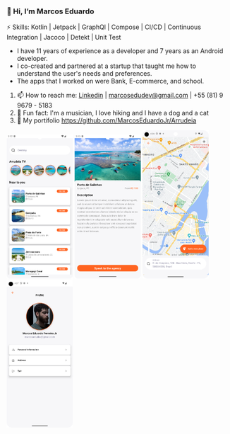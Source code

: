 ### 👋 Hi, I’m Marcos Eduardo
    
 ⚡  Skills:  Kotlin | Jetpack | GraphQl | Compose | CI/CD | Continuous Integration | Jacoco | Detekt | Unit Test

* I have 11 years of experience as a developer and 7 years as an Android developer.
* I co-created and partnered at a startup that taught me how to understand the user's needs and preferences.
* The apps that I worked on were Bank, E-commerce, and school.


 1. 📫 How to reach me: [Linkedin](https://www.linkedin.com/in/marcosedu/) | marcosedudev@gmail.com | +55 (81) 9 9679 - 5183
2.  🌱 Fun fact: I'm a musician, I love hiking and I have a dog and a cat
3.  🔭 My portifolio https://github.com/MarcosEduardoJr/Arrudeia
 
 <img src="https://github.com/MarcosEduardoJr/Arrudeia/blob/main/showcase/home.png" width="150"></img>
 <img src="https://github.com/MarcosEduardoJr/Arrudeia/blob/main/showcase/trip_detail.png" width="150"></img>
 <img src="https://github.com/MarcosEduardoJr/Arrudeia/blob/main/showcase/arrudeia.png" width="150"></img>
 <img src="https://github.com/MarcosEduardoJr/Arrudeia/blob/main/showcase/profile.png" width="150"></img>
<!--
**MarcosEduardoJr/MarcosEduardoJr** is a ✨ _special_ ✨ repository because its `README.md` (this file) appears on your GitHub profile.

Here are some ideas to get you started:

- 🔭 I’m currently working on ...
- 🌱 I’m currently learning ...
- 👯 I’m looking to collaborate on ...
- 🤔 I’m looking for help with ...
- 💬 Ask me about ...
- 📫 How to reach me: ...
- ⚡ Fun fact: ...

 
##### H5
###### H6
Alternatively, for H1 and H2, an underline-ish style:
Alt-H1
======
Alt-H2
------


Emphasis, aka italics, with *asterisks* or _underscores_.
Strong emphasis, aka bold, with **asterisks** or __underscores__.
Combined emphasis with **asterisks and _underscores_**.
Strikethrough uses two tildes. ~~Scratch this.~~

1. First ordered list item
2. Another item
⋅⋅* Unordered sub-list. 
1. Actual numbers don't matter, just that it's a number
⋅⋅1. Ordered sub-list
4. And another item.
⋅⋅⋅You can have properly indented paragraphs within list items. Notice the blank line above, and the leading spaces (at least one, but we'll use three here to also align the raw Markdown).
⋅⋅⋅To have a line break without a paragraph, you will need to use two trailing spaces.⋅⋅
⋅⋅⋅Note that this line is separate, but within the same paragraph.⋅⋅
⋅⋅⋅(This is contrary to the typical GFM line break behaviour, where trailing spaces are not required.)
* Unordered list can use asterisks
- Or minuses
+ Or pluses

+ [I'm an inline-style link](https://www.google.com)
[I'm an inline-style link with title](https://www.google.com "Google's Homepage")
[I'm a reference-style link][Arbitrary case-insensitive reference text]
[I'm a relative reference to a repository file](../blob/master/LICENSE)
[You can use numbers for reference-style link definitions][1]
Or leave it empty and use the [link text itself].
URLs and URLs in angle brackets will automatically get turned into links. 
http://www.example.com or <http://www.example.com> and sometimes 
example.com (but not on Github, for example).
Some text to show that the reference links can follow later.
[arbitrary case-insensitive reference text]: https://www.mozilla.org
[1]: http://slashdot.org
[link text itself]: http://www.reddit.com

Inline-style: 
![alt text](link-to-logo "Logo Title Text 1")
Reference-style: 
![alt text][logo]
[logo]: link-to-logo "Logo Title Text 2"

```javascript
var s = "JavaScript syntax highlighting";
alert(s);
```
 
```python
s = "Python syntax highlighting"
print s
```
 
No language indicated, so no syntax highlighting. 
But let's throw in a <b>tag</b>.

Colons can be used to align columns.
| Tables        | Are           | Cool  |
| ------------- |:-------------:| -----:|
| col 3 is      | right-aligned | $1600 |
| col 2 is      | centered      |   $12 |
| zebra stripes | are neat      |    $1 |
There must be at least 3 dashes separating each header cell.
The outer pipes (|) are optional, and you don't need to make the 
raw Markdown line up prettily. You can also use inline Markdown.
Markdown | Less | Pretty
--- | --- | ---
*Still* | `renders` | **nicely**
1 | 2 | 3

> Blockquotes are very handy in email to emulate reply text.
> This line is part of the same quote.
Quote break.
> This is a very long line that will still be quoted properly when it wraps. Oh boy let's keep writing to make sure this is long enough to actually wrap for everyone. Oh, you can *put* **Markdown** into a blockquote.

<dl>

[![Now in Android: 55]          // Title
(https://i.ytimg.com/vi/Hc79sDi3f0U/maxresdefault.jpg)] // Thumbnail
(https://www.youtube.com/watch?v=Hc79sDi3f0U "Now in Android: 55")    // Video Link
  <dt>Definition list</dt>
  <dd>Is something people use sometimes.</dd>
  <dt>Markdown in HTML</dt>
  <dd>Does *not* work **very** well. Use HTML <em>tags</em>.</dd>
</dl>

<a href="http://www.youtube.com/watch?feature=player_embedded&v=YOUTUBE_VIDEO_ID_HERE
" target="_blank"><img src="http://img.youtube.com/vi/YOUTUBE_VIDEO_ID_HERE/0.jpg" 
alt="IMAGE ALT TEXT HERE" width="240" height="180" border="10" /></a>
-->
